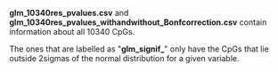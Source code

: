 **glm_10340res_pvalues.csv** and **glm_10340res_pvalues_withandwithout_Bonfcorrection.csv** contain information about all 10340 CpGs.

The ones that are labelled as "**glm_signif_**" only have the CpGs that lie outside 2sigmas of the normal distribution for a given variable.
